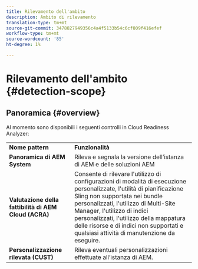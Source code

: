 ```yaml
---
title: Rilevamento dell'ambito
description: Ambito di rilevamento
translation-type: tm+mt
source-git-commit: 3478827949356c4a4f5133b54c6cf809f416efef
workflow-type: tm+mt
source-wordcount: '85'
ht-degree: 1%

---
```



# Rilevamento dell&#39;ambito {#detection-scope}

## Panoramica {#overview}

Al momento sono disponibili i seguenti controlli in Cloud Readiness Analyzer:

<table>
 <tbody>
  <tr>
   <td><strong>Nome pattern</strong></td>
   <td><strong>Funzionalità</strong></td>
  </tr>
  <tr>
   <td><strong>Panoramica di AEM System</strong></td>
   <td>Rileva e segnala la versione dell’istanza di AEM e delle soluzioni AEM</td>
  </tr>
   <tr>
   <td><strong>Valutazione della fattibilità di AEM Cloud (ACRA)</strong></td>
   <td>Consente di rilevare l'utilizzo di configurazioni di modalità di esecuzione personalizzate, l'utilità di pianificazione Sling non supportata nei bundle personalizzati, l'utilizzo di Multi-Site Manager, l'utilizzo di indici personalizzati, l'utilizzo della mappatura delle risorse e di indici non supportati e qualsiasi attività di manutenzione da eseguire.</td>
  </tr>
  <tr>
   <td><strong>Personalizzazione rilevata (CUST)</strong></td>
   <td>Rileva eventuali personalizzazioni effettuate all’istanza di AEM.</td>
   </tr>
 </tbody>
</table>

